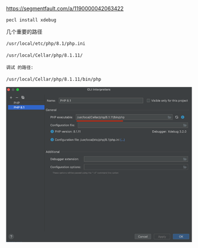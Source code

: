 https://segmentfault.com/a/1190000042063422



```shell
pecl install xdebug

```

几个重要的路径

```shell
/usr/local/etc/php/8.1/php.ini

/usr/local/Cellar/php/8.1.11/

调试 的路径:

/usr/local/Cellar/php/8.1.11/bin/php
```

![img.png](img.png)


